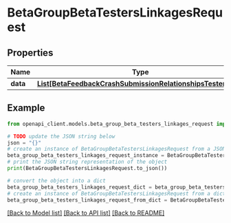 # BetaGroupBetaTestersLinkagesRequest


## Properties

Name | Type | Description | Notes
------------ | ------------- | ------------- | -------------
**data** | [**List[BetaFeedbackCrashSubmissionRelationshipsTesterData]**](BetaFeedbackCrashSubmissionRelationshipsTesterData.md) |  | 

## Example

```python
from openapi_client.models.beta_group_beta_testers_linkages_request import BetaGroupBetaTestersLinkagesRequest

# TODO update the JSON string below
json = "{}"
# create an instance of BetaGroupBetaTestersLinkagesRequest from a JSON string
beta_group_beta_testers_linkages_request_instance = BetaGroupBetaTestersLinkagesRequest.from_json(json)
# print the JSON string representation of the object
print(BetaGroupBetaTestersLinkagesRequest.to_json())

# convert the object into a dict
beta_group_beta_testers_linkages_request_dict = beta_group_beta_testers_linkages_request_instance.to_dict()
# create an instance of BetaGroupBetaTestersLinkagesRequest from a dict
beta_group_beta_testers_linkages_request_from_dict = BetaGroupBetaTestersLinkagesRequest.from_dict(beta_group_beta_testers_linkages_request_dict)
```
[[Back to Model list]](../README.md#documentation-for-models) [[Back to API list]](../README.md#documentation-for-api-endpoints) [[Back to README]](../README.md)


